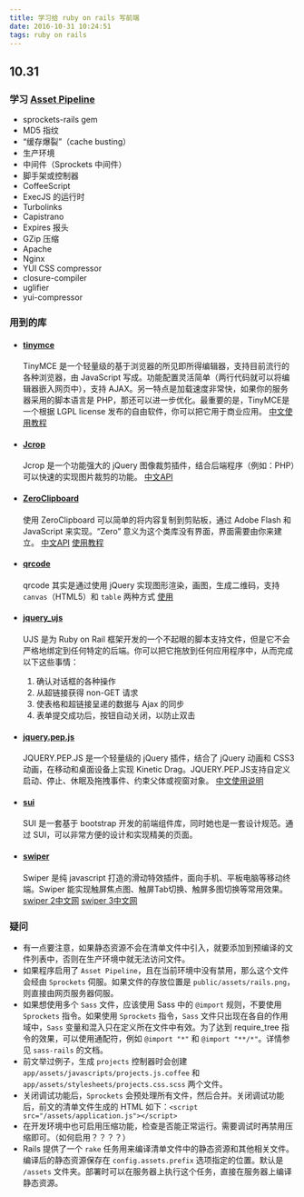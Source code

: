 ```yaml
---
title: 学习给 ruby on rails 写前端
date: 2016-10-31 10:24:51
tags: ruby on rails
---
```


## 10.31

### 学习 [Asset Pipeline](http://guides.ruby-china.org/asset_pipeline.html)

- sprockets-rails gem
- MD5 指纹
- “缓存爆裂”（cache busting）
- 生产环境
- 中间件（Sprockets 中间件）
- 脚手架或控制器
- CoffeeScript
- ExecJS 的运行时
- Turbolinks
- Capistrano
- Expires 报头
- GZip 压缩
- Apache
- Nginx
- YUI CSS compressor
- closure-compiler
- uglifier
- yui-compressor

### 用到的库

- #### [tinymce]()

  TinyMCE 是一个轻量级的基于浏览器的所见即所得编辑器，支持目前流行的各种浏览器，由 JavaScript 写成。功能配置灵活简单（两行代码就可以将编辑器嵌入网页中），支持 AJAX。另一特点是加载速度非常快，如果你的服务器采用的脚本语言是 PHP，那还可以进一步优化。最重要的是，TinyMCE是一个根据 LGPL license 发布的自由软件，你可以把它用于商业应用。
  [中文使用教程](http://www.jb51.net/web/78618.html)

- #### [Jcrop](https://github.com/tapmodo/Jcrop)
  Jcrop 是一个功能强大的 jQuery 图像裁剪插件，结合后端程序（例如：PHP）可以快速的实现图片裁剪的功能。
  [中文API](http://code.ciaoca.com/jquery/jcrop/)

- #### [ZeroClipboard](https://github.com/zeroclipboard/zeroclipboard)
  使用 ZeroClipboard 可以简单的将内容复制到剪贴板，通过 Adobe Flash 和 JavaScript 来实现。“Zero” 意义为这个类库没有界面，界面需要由你来建立。
  [中文API](http://code.ciaoca.com/javascript/zeroclipboard/)
  [使用教程](http://www.365mini.com/page/zeroclipboard-2_x-quick-start.htm)

- #### [qrcode](https://github.com/jeromeetienne/jquery-qrcode)
  qrcode 其实是通过使用 jQuery 实现图形渲染，画图，生成二维码，支持`canvas`（HTML5）和 `table` 两种方式
  [使用](http://www.helloweba.com/view-blog-226.html)

- #### [jquery_ujs](https://github.com/rails/jquery-ujs)
  UJS 是为 Ruby on Rail 框架开发的一个不起眼的脚本支持文件，但是它不会严格地绑定到任何特定的后端。你可以把它拖放到任何应用程序中，从而完成以下这些事情：
  1. 确认对话框的各种操作
  2. 从超链接获得 non-GET 请求
  3. 使表格和超链接呈递的数据与 Ajax 的同步
  4. 表单提交成功后，按钮自动关闭，以防止双击

- #### [jquery.pep.js](http://pep.briangonzalez.org/)
  JQUERY.PEP.JS 是一个轻量级的 jQuery 插件，结合了 jQuery 动画和 CSS3 动画，在移动和桌面设备上实现 Kinetic Drag。JQUERY.PEP.JS支持自定义启动、停止、休眠及拖拽事件、约束父体或视窗对象。
  [中文使用说明](http://www.uedsc.com/jquery-pep-js.html)

- #### [sui](http://sui.taobao.org/sui/docs/)
  SUI 是一套基于 bootstrap 开发的前端组件库，同时她也是一套设计规范。通过 SUI，可以非常方便的设计和实现精美的页面。

- #### [swiper](https://github.com/nolimits4web/swiper/)
  Swiper 是纯 javascript 打造的滑动特效插件，面向手机、平板电脑等移动终端。Swiper 能实现触屏焦点图、触屏Tab切换、触屏多图切换等常用效果。
  [swiper 2中文网](http://2.swiper.com.cn/)
  [swiper 3中文网](http://www.swiper.com.cn/)

### 疑问
- 有一点要注意，如果静态资源不会在清单文件中引入，就要添加到预编译的文件列表中，否则在生产环境中就无法访问文件。
- 如果程序启用了 `Asset Pipeline`，且在当前环境中没有禁用，那么这个文件会经由 `Sprockets` 伺服。如果文件的存放位置是 `public/assets/rails.png`，则直接由网页服务器伺服。
- 如果想使用多个 `Sass` 文件，应该使用 Sass 中的 `@import` 规则，不要使用 `Sprockets` 指令。如果使用 `Sprockets` 指令，`Sass` 文件只出现在各自的作用域中，`Sass` 变量和混入只在定义所在文件中有效。为了达到 require_tree 指令的效果，可以使用通配符，例如 `@import "*"` 和 `@import "**/*"`。详情参见 `sass-rails` 的文档。
- 前文举过例子，生成 `projects` 控制器时会创建 `app/assets/javascripts/projects.js.coffee` 和 `app/assets/stylesheets/projects.css.scss` 两个文件。
- 关闭调试功能后，`Sprockets` 会预处理所有文件，然后合并。关闭调试功能后，前文的清单文件生成的 HTML 如下：`<script src="/assets/application.js"></script>`
- 在开发环境中也可启用压缩功能，检查是否能正常运行。需要调试时再禁用压缩即可。（如何启用？？？？）
- Rails 提供了一个 `rake` 任务用来编译清单文件中的静态资源和其他相关文件。编译后的静态资源保存在 `config.assets.prefix` 选项指定的位置。默认是 `/assets` 文件夹。部署时可以在服务器上执行这个任务，直接在服务器上编译静态资源。
